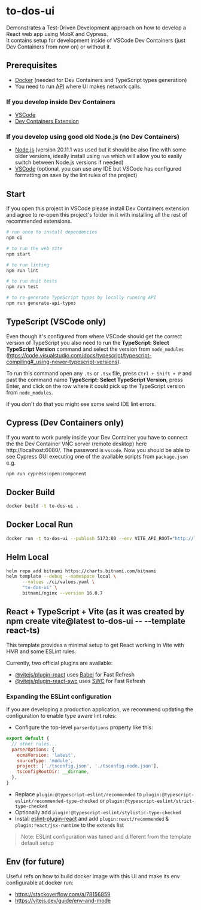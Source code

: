 # to-dos-ui

Demonstrates a Test-Driven Development approach on how to develop a React web app using MobX and Cypress.  
It contains setup for development inside of VSCode Dev Containers (just Dev Containers from now on) or without it.

## Prerequisites

- [Docker](https://www.docker.com/get-started/) (needed for Dev Containers and TypeScript types generation)
- You need to run [API](https://github.com/TourmalineCore/to-dos-api) where UI makes network calls.

### If you develop inside Dev Containers
- [VSCode](https://code.visualstudio.com/)
- [Dev Containers Extension](https://marketplace.visualstudio.com/items?itemName=ms-vscode-remote.remote-containers)

### If you develop using good old Node.js (no Dev Containers)

- [Node.js](https://nodejs.org/en) (version 20.11.1 was used but it should be also fine with some older versions, ideally install using `nvm` which will allow you to easily switch between Node.js versions if needed)
- [VSCode](https://code.visualstudio.com/) (optional, you can use any IDE but VSCode has configured formatting on save by the lint rules of the project)

## Start

If you open this project in VSCode please install Dev Containers extension and agree to re-open this project's folder in it with installing all the rest of recommended extensions.

```bash
# run once to install dependencies
npm ci

# to run the web site
npm start

# to run linting
npm run lint

# to run unit tests
npm run test

# to re-generate TypeScript types by locally running API
npm run generate-api-types
```

## TypeScript (VSCode only)

Even though it's configured from where VSCode should get the correct version of TypeScript you also need to run the **TypeScript: Select TypeScript Version** command and select the version from `node_modules` (https://code.visualstudio.com/docs/typescript/typescript-compiling#_using-newer-typescript-versions).

To run this command open any `.ts` or `.tsx` file, press `Ctrl + Shift + P` and past the command name **TypeScript: Select TypeScript Version**, press Enter, and click on the row where it could pick up the TypeScript version from `node_modules`.

If you don't do that you might see some weird IDE lint errors.

## Cypress (Dev Containers only)

If you want to work purely inside your Dev Container you have to connect the the Dev Container VNC server (remote desktop) here http://localhost:6080/. The password is `vscode`. Now you should be able to see Cypress GUI executing one of the available scripts from `package.json` e.g.

```bash
npm run cypress:open:component
```

## Docker Build

```bash
docker build -t to-dos-ui .
```

## Docker Local Run
```bash
docker run -t to-dos-ui --publish 5173:80 --env VITE_API_ROOT="http://localhost:5005/to-dos-api" --rm
```

## Helm Local
```bash
helm repo add bitnami https://charts.bitnami.com/bitnami
helm template --debug --namespace local \
      --values ./ci/values.yaml \
      "to-dos-ui" \
      bitnami/nginx --version 16.0.7

```

## React + TypeScript + Vite (as it was created by npm create vite@latest to-dos-ui -- --template react-ts)

This template provides a minimal setup to get React working in Vite with HMR and some ESLint rules.

Currently, two official plugins are available:

- [@vitejs/plugin-react](https://github.com/vitejs/vite-plugin-react/blob/main/packages/plugin-react/README.md) uses [Babel](https://babeljs.io/) for Fast Refresh
- [@vitejs/plugin-react-swc](https://github.com/vitejs/vite-plugin-react-swc) uses [SWC](https://swc.rs/) for Fast Refresh

### Expanding the ESLint configuration

If you are developing a production application, we recommend updating the configuration to enable type aware lint rules:

- Configure the top-level `parserOptions` property like this:

```js
export default {
  // other rules...
  parserOptions: {
    ecmaVersion: 'latest',
    sourceType: 'module',
    project: ['./tsconfig.json', './tsconfig.node.json'],
    tsconfigRootDir: __dirname,
  },
}
```

- Replace `plugin:@typescript-eslint/recommended` to `plugin:@typescript-eslint/recommended-type-checked` or `plugin:@typescript-eslint/strict-type-checked`
- Optionally add `plugin:@typescript-eslint/stylistic-type-checked`
- Install [eslint-plugin-react](https://github.com/jsx-eslint/eslint-plugin-react) and add `plugin:react/recommended` & `plugin:react/jsx-runtime` to the `extends` list

>Note: ESLint configuration was tuned and different from the template default setup

## Env (for future)

Useful refs on how to build docker image with this UI and make its env configurable at docker run:
- https://stackoverflow.com/a/78156859
- https://vitejs.dev/guide/env-and-mode
